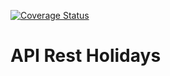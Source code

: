 [![Coverage Status](https://coveralls.io/repos/github/williamkoller/api-rest-holidays/badge.svg?branch=main)](https://coveralls.io/github/williamkoller/api-rest-holidays?branch=main)

# API Rest Holidays